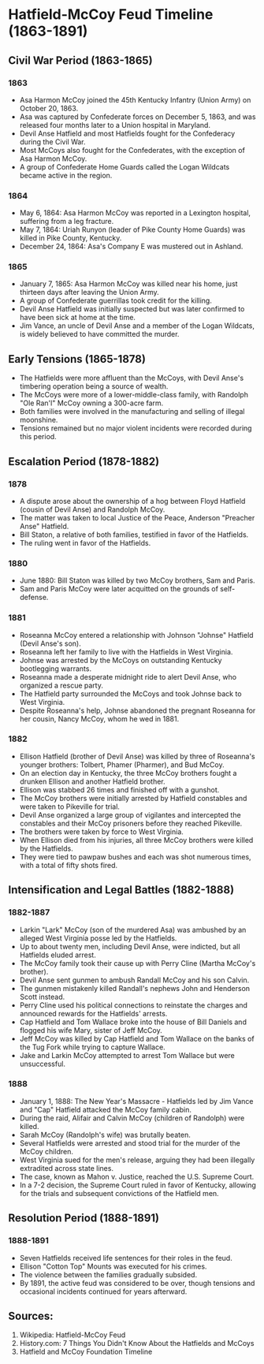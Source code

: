 # Hatfield-McCoy Feud Timeline (1863-1891)

## Civil War Period (1863-1865)

### 1863
- Asa Harmon McCoy joined the 45th Kentucky Infantry (Union Army) on October 20, 1863.
- Asa was captured by Confederate forces on December 5, 1863, and was released four months later to a Union hospital in Maryland.
- Devil Anse Hatfield and most Hatfields fought for the Confederacy during the Civil War.
- Most McCoys also fought for the Confederates, with the exception of Asa Harmon McCoy.
- A group of Confederate Home Guards called the Logan Wildcats became active in the region.

### 1864
- May 6, 1864: Asa Harmon McCoy was reported in a Lexington hospital, suffering from a leg fracture.
- May 7, 1864: Uriah Runyon (leader of Pike County Home Guards) was killed in Pike County, Kentucky.
- December 24, 1864: Asa's Company E was mustered out in Ashland.

### 1865
- January 7, 1865: Asa Harmon McCoy was killed near his home, just thirteen days after leaving the Union Army.
- A group of Confederate guerrillas took credit for the killing.
- Devil Anse Hatfield was initially suspected but was later confirmed to have been sick at home at the time.
- Jim Vance, an uncle of Devil Anse and a member of the Logan Wildcats, is widely believed to have committed the murder.

## Early Tensions (1865-1878)
- The Hatfields were more affluent than the McCoys, with Devil Anse's timbering operation being a source of wealth.
- The McCoys were more of a lower-middle-class family, with Randolph "Ole Ran'l" McCoy owning a 300-acre farm.
- Both families were involved in the manufacturing and selling of illegal moonshine.
- Tensions remained but no major violent incidents were recorded during this period.

## Escalation Period (1878-1882)

### 1878
- A dispute arose about the ownership of a hog between Floyd Hatfield (cousin of Devil Anse) and Randolph McCoy.
- The matter was taken to local Justice of the Peace, Anderson "Preacher Anse" Hatfield.
- Bill Staton, a relative of both families, testified in favor of the Hatfields.
- The ruling went in favor of the Hatfields.

### 1880
- June 1880: Bill Staton was killed by two McCoy brothers, Sam and Paris.
- Sam and Paris McCoy were later acquitted on the grounds of self-defense.

### 1881
- Roseanna McCoy entered a relationship with Johnson "Johnse" Hatfield (Devil Anse's son).
- Roseanna left her family to live with the Hatfields in West Virginia.
- Johnse was arrested by the McCoys on outstanding Kentucky bootlegging warrants.
- Roseanna made a desperate midnight ride to alert Devil Anse, who organized a rescue party.
- The Hatfield party surrounded the McCoys and took Johnse back to West Virginia.
- Despite Roseanna's help, Johnse abandoned the pregnant Roseanna for her cousin, Nancy McCoy, whom he wed in 1881.

### 1882
- Ellison Hatfield (brother of Devil Anse) was killed by three of Roseanna's younger brothers: Tolbert, Phamer (Pharmer), and Bud McCoy.
- On an election day in Kentucky, the three McCoy brothers fought a drunken Ellison and another Hatfield brother.
- Ellison was stabbed 26 times and finished off with a gunshot.
- The McCoy brothers were initially arrested by Hatfield constables and were taken to Pikeville for trial.
- Devil Anse organized a large group of vigilantes and intercepted the constables and their McCoy prisoners before they reached Pikeville.
- The brothers were taken by force to West Virginia.
- When Ellison died from his injuries, all three McCoy brothers were killed by the Hatfields.
- They were tied to pawpaw bushes and each was shot numerous times, with a total of fifty shots fired.

## Intensification and Legal Battles (1882-1888)

### 1882-1887
- Larkin "Lark" McCoy (son of the murdered Asa) was ambushed by an alleged West Virginia posse led by the Hatfields.
- Up to about twenty men, including Devil Anse, were indicted, but all Hatfields eluded arrest.
- The McCoy family took their cause up with Perry Cline (Martha McCoy's brother).
- Devil Anse sent gunmen to ambush Randall McCoy and his son Calvin.
- The gunmen mistakenly killed Randall's nephews John and Henderson Scott instead.
- Perry Cline used his political connections to reinstate the charges and announced rewards for the Hatfields' arrests.
- Cap Hatfield and Tom Wallace broke into the house of Bill Daniels and flogged his wife Mary, sister of Jeff McCoy.
- Jeff McCoy was killed by Cap Hatfield and Tom Wallace on the banks of the Tug Fork while trying to capture Wallace.
- Jake and Larkin McCoy attempted to arrest Tom Wallace but were unsuccessful.

### 1888
- January 1, 1888: The New Year's Massacre - Hatfields led by Jim Vance and "Cap" Hatfield attacked the McCoy family cabin.
- During the raid, Alifair and Calvin McCoy (children of Randolph) were killed.
- Sarah McCoy (Randolph's wife) was brutally beaten.
- Several Hatfields were arrested and stood trial for the murder of the McCoy children.
- West Virginia sued for the men's release, arguing they had been illegally extradited across state lines.
- The case, known as Mahon v. Justice, reached the U.S. Supreme Court.
- In a 7-2 decision, the Supreme Court ruled in favor of Kentucky, allowing for the trials and subsequent convictions of the Hatfield men.

## Resolution Period (1888-1891)

### 1888-1891
- Seven Hatfields received life sentences for their roles in the feud.
- Ellison "Cotton Top" Mounts was executed for his crimes.
- The violence between the families gradually subsided.
- By 1891, the active feud was considered to be over, though tensions and occasional incidents continued for years afterward.

## Sources:
1. Wikipedia: Hatfield-McCoy Feud
2. History.com: 7 Things You Didn't Know About the Hatfields and McCoys
3. Hatfield and McCoy Foundation Timeline
